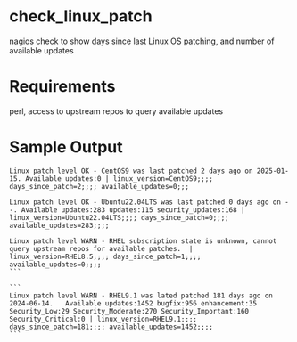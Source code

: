 # check_linux_patch
nagios check to show days since last Linux OS patching, and number of available updates

# Requirements
perl, access to upstream repos to query available updates


# Sample Output

```
Linux patch level OK - CentOS9 was last patched 2 days ago on 2025-01-15. Available updates:0 | linux_version=CentOS9;;;; days_since_patch=2;;;; available_updates=0;;;
````

````
Linux patch level OK - Ubuntu22.04LTS was last patched 0 days ago on --. Available updates:283 updates:115 security_updates:168 | linux_version=Ubuntu22.04LTS;;;; days_since_patch=0;;;; available_updates=283;;;;
````

````
Linux patch level WARN - RHEL subscription state is unknown, cannot query upstream repos for available patches.  | linux_version=RHEL8.5;;;; days_since_patch=1;;;; available_updates=0;;;;
```

```
Linux patch level WARN - RHEL9.1 was lated patched 181 days ago on 2024-06-14.   Available updates:1452 bugfix:956 enhancement:35 Security_Low:29 Security_Moderate:270 Security_Important:160 Security_Critical:0 | linux_version=RHEL9.1;;;; days_since_patch=181;;;; available_updates=1452;;;;
```
